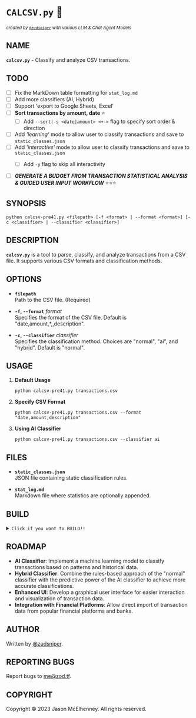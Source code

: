 # `CALCSV.py` 📠  
<sup><i>created by <a target="_blank" alt="author, zudsniper" href="https://gh.zod.tf"><code>@zudsniper</code></a> with various LLM & Chat Agent Models</i></sup>

## NAME
**`calcsv.py`** - Classify and analyze CSV transactions.

## TODO
- [ ] Fix the MarkDown table formatting for `stat_log.md`
- [ ] Add more classifiers (AI, Hybrid)
- [ ] Support 'export to Google Sheets, Excel'
- [ ] **Sort transactions by amount, date** ⭐
  - [ ] Add `--sort|-s <date|amount> <+->` flag to specify sort order & direction
- [ ] Add _'learning'_ mode to allow user to classify transactions and save to `static_classes.json`
- [ ] Add _'interactive'_ mode to allow user to classify transactions and save to `static_classes.json`
  - [ ] Add `-y` flag to skip all interactivity


- [ ] **_GENERATE A BUDGET FROM TRANSACTION STATISTICAL ANALYSIS & GUIDED USER INPUT WORKFLOW_** ⭐⭐⭐

## SYNOPSIS

```shell
python calcsv-pre41.py <filepath> [-f <format> | --format <format>] [-c <classifier> | --classifier <classifier>]
```

## DESCRIPTION
**`calcsv.py`** is a tool to parse, classify, and analyze transactions from a CSV file. It supports various CSV formats and classification methods.

## OPTIONS
- **`filepath`**  
  Path to the CSV file. (Required)

- **`-f`, `--format`** *format*  
  Specifies the format of the CSV file. Default is "date,amount,*,,description".

- **`-c`, `--classifier`** *classifier*  
  Specifies the classification method. Choices are "normal", "ai", and "hybrid". Default is "normal".

## USAGE
1. **Default Usage**  
   ```shell
   python calcsv-pre41.py transactions.csv
   ```

2. **Specify CSV Format**  
   ```shell
   python calcsv-pre41.py transactions.csv --format "date,amount,description"
   ```

3. **Using AI Classifier**  
   ```shell
   python calcsv-pre41.py transactions.csv --classifier ai
   ```

## FILES
- **`static_classes.json`**  
  JSON file containing static classification rules.

- **`stat_log.md`**  
  Markdown file where statistics are optionally appended.

## BUILD

<details><summary><code>Click if you want to BUILD!!</code></summary>

### **Prerequisites**
- Python 3.9 or higher
- Git CLI
- Virtualenv
- pipreqs

### **WSL on Windows**
1. Install [WSL](https://docs.microsoft.com/en-us/windows/wsl/install).
2. Open WSL terminal.
3. Clone the repository:  
   ```shell
   git clone https://gh.zod.tf/pybudget2
   ```
4. Navigate to the directory:  
   ```shell
   cd pybudget2
   ```
5. Install requirements:  
   ```shell
   pip install -r requirements.txt
   ```

### **MacOS**
1. Open Terminal.
2. Clone the repository:  
   ```shell
   git clone https://gh.zod.tf/pybudget2
   ```
3. Navigate to the directory:  
   ```shell
   cd pybudget2
   ```
4. Install requirements:  
   ```shell
   pip install -r requirements.txt
   ```

### **Ubuntu/Debian Linux**
1. Open Terminal.
2. Clone the repository:  
   ```shell
   git clone https://gh.zod.tf/pybudget2
   ```
3. Navigate to the directory:  
   ```shell
   cd pybudget2
   ```
4. Install requirements:  
   ```shell
   pip install -r requirements.txt
   ```

### **Windows**
```
+----------------+
|                |
|     WINDOW     |
|                |
+----------------+
```
*For Windows users, it's recommended to use WSL.*

</details>

## ROADMAP
- **AI Classifier**: Implement a machine learning model to classify transactions based on patterns and historical data.
- **Hybrid Classifier**: Combine the rules-based approach of the "normal" classifier with the predictive power of the AI classifier to achieve more accurate classifications.
- **Enhanced UI**: Develop a graphical user interface for easier interaction and visualization of transaction data.
- **Integration with Financial Platforms**: Allow direct import of transaction data from popular financial platforms and banks.

## AUTHOR
Written by [@zudsniper](https://gh.zod.tf).

## REPORTING BUGS
Report bugs to <me@zod.tf>.

## COPYRIGHT
Copyright © 2023 Jason McElhenney. All rights reserved.
